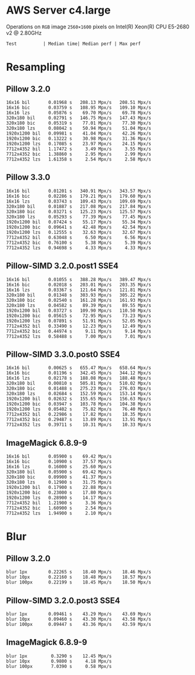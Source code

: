AWS Server c4.large
===================

Operations on `RGB` image `2560×1600` pixels on 
Intel(R) Xeon(R) CPU E5-2680 v2 @ 2.80GHz

    Test          | Median time| Median perf | Max perf


Resampling
==========

Pillow 3.2.0
------------
    16x16 bil       0.01968 s   208.13 Mpx/s   208.51 Mpx/s
    16x16 bic       0.03759 s   108.95 Mpx/s   109.10 Mpx/s
    16x16 lzs       0.05876 s    69.70 Mpx/s    69.78 Mpx/s
    320x180 bil     0.02791 s   146.75 Mpx/s   147.43 Mpx/s
    320x180 bic     0.05319 s    77.01 Mpx/s    77.30 Mpx/s
    320x180 lzs     0.08042 s    50.94 Mpx/s    51.04 Mpx/s
    1920x1200 bil   0.09981 s    41.04 Mpx/s    42.26 Mpx/s
    1920x1200 bic   0.13222 s    30.98 Mpx/s    31.36 Mpx/s
    1920x1200 lzs   0.17085 s    23.97 Mpx/s    24.15 Mpx/s
    7712x4352 bil   1.17472 s     3.49 Mpx/s     3.55 Mpx/s
    7712x4352 bic   1.38860 s     2.95 Mpx/s     2.99 Mpx/s
    7712x4352 lzs   1.61358 s     2.54 Mpx/s     2.58 Mpx/s


Pillow 3.3.0
------------
    16x16 bil       0.01201 s   340.91 Mpx/s   343.57 Mpx/s
    16x16 bic       0.02286 s   179.21 Mpx/s   179.60 Mpx/s
    16x16 lzs       0.03743 s   109.43 Mpx/s   109.69 Mpx/s
    320x180 bil     0.01887 s   217.08 Mpx/s   217.84 Mpx/s
    320x180 bic     0.03271 s   125.23 Mpx/s   125.57 Mpx/s
    320x180 lzs     0.05293 s    77.39 Mpx/s    77.45 Mpx/s
    1920x1200 bil   0.07424 s    55.17 Mpx/s    55.34 Mpx/s
    1920x1200 bic   0.09641 s    42.48 Mpx/s    42.54 Mpx/s
    1920x1200 lzs   0.12555 s    32.63 Mpx/s    32.67 Mpx/s
    7712x4352 bil   0.63048 s     6.50 Mpx/s     6.56 Mpx/s
    7712x4352 bic   0.76100 s     5.38 Mpx/s     5.39 Mpx/s
    7712x4352 lzs   0.94698 s     4.33 Mpx/s     4.33 Mpx/s


Pillow-SIMD 3.2.0.post1  SSE4
-----------------------
    16x16 bil       0.01055 s   388.28 Mpx/s   389.47 Mpx/s
    16x16 bic       0.02018 s   203.01 Mpx/s   203.35 Mpx/s
    16x16 lzs       0.03367 s   121.64 Mpx/s   121.81 Mpx/s
    320x180 bil     0.01348 s   303.93 Mpx/s   305.22 Mpx/s
    320x180 bic     0.02540 s   161.28 Mpx/s   161.93 Mpx/s
    320x180 lzs     0.04582 s    89.39 Mpx/s    89.55 Mpx/s
    1920x1200 bil   0.03727 s   109.90 Mpx/s   110.50 Mpx/s
    1920x1200 bic   0.05615 s    72.95 Mpx/s    73.23 Mpx/s
    1920x1200 lzs   0.07891 s    51.91 Mpx/s    52.05 Mpx/s
    7712x4352 bil   0.33490 s    12.23 Mpx/s    12.49 Mpx/s
    7712x4352 bic   0.44974 s     9.11 Mpx/s     9.14 Mpx/s
    7712x4352 lzs   0.58488 s     7.00 Mpx/s     7.01 Mpx/s


Pillow-SIMD 3.3.0.post0  SSE4
-----------------------
    16x16 bil       0.00625 s   655.47 Mpx/s   658.64 Mpx/s
    16x16 bic       0.01196 s   342.45 Mpx/s   344.12 Mpx/s
    16x16 lzs       0.02178 s   188.08 Mpx/s   188.48 Mpx/s
    320x180 bil     0.00810 s   505.81 Mpx/s   510.02 Mpx/s
    320x180 bic     0.01488 s   275.23 Mpx/s   276.03 Mpx/s
    320x180 lzs     0.02684 s   152.59 Mpx/s   153.14 Mpx/s
    1920x1200 bil   0.02632 s   155.65 Mpx/s   156.63 Mpx/s
    1920x1200 bic   0.03947 s   103.78 Mpx/s   104.38 Mpx/s
    1920x1200 lzs   0.05402 s    75.82 Mpx/s    76.40 Mpx/s
    7712x4352 bil   0.22986 s    17.82 Mpx/s    18.35 Mpx/s
    7712x4352 bic   0.29487 s    13.89 Mpx/s    13.91 Mpx/s
    7712x4352 lzs   0.39711 s    10.31 Mpx/s    10.33 Mpx/s


ImageMagick 6.8.9-9
-------------------
    16x16 bil       0.05900 s    69.42 Mpx/s
    16x16 bic       0.10900 s    37.57 Mpx/s
    16x16 lzs       0.16000 s    25.60 Mpx/s
    320x180 bil     0.05900 s    69.42 Mpx/s
    320x180 bic     0.09900 s    41.37 Mpx/s
    320x180 lzs     0.12900 s    31.75 Mpx/s
    1920x1200 bil   0.17900 s    22.88 Mpx/s
    1920x1200 bic   0.23000 s    17.80 Mpx/s
    1920x1200 lzs   0.28900 s    14.17 Mpx/s
    7712x4352 bil   1.21900 s     3.36 Mpx/s
    7712x4352 bic   1.60900 s     2.54 Mpx/s
    7712x4352 lzs   1.94900 s     2.10 Mpx/s


Blur
====

Pillow 3.2.0
------------
    blur 1px        0.22265 s    18.40 Mpx/s    18.46 Mpx/s
    blur 10px       0.22160 s    18.48 Mpx/s    18.57 Mpx/s
    blur 100px      0.22199 s    18.45 Mpx/s    18.50 Mpx/s

Pillow-SIMD 3.2.0.post3  SSE4
-----------------------
    blur 1px        0.09461 s    43.29 Mpx/s    43.69 Mpx/s
    blur 10px       0.09460 s    43.30 Mpx/s    43.58 Mpx/s
    blur 100px      0.09447 s    43.36 Mpx/s    43.59 Mpx/s

ImageMagick 6.8.9-9
-------------------
    blur 1px         0.3290 s    12.45 Mpx/s
    blur 10px        0.9800 s     4.18 Mpx/s
    blur 100px       7.0390 s     0.58 Mpx/s

